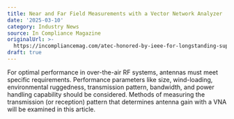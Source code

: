 ```yaml
---
title: Near and Far Field Measurements with a Vector Network Analyzer
date: '2025-03-10'
category: Industry News
source: In Compliance Magazine
originalUrl: >-
  https://incompliancemag.com/atec-honored-by-ieee-for-longstanding-support-of-the-emc-society/
draft: true
---
```

For optimal performance in over-the-air RF systems, antennas must meet specific requirements. Performance parameters like size, wind-loading, environmental ruggedness, transmission pattern, bandwidth, and power handling capability should be considered. Methods of measuring the transmission (or reception) pattern that determines antenna gain with a VNA will be examined in this article.
